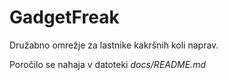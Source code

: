 # GadgetFreak
Družabno omrežje za lastnike kakršnih koli naprav.

Poročilo se nahaja v datoteki _docs/README.md_
